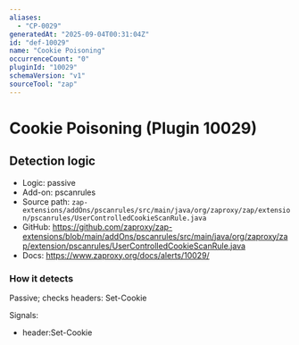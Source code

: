 ```yaml
---
aliases:
  - "CP-0029"
generatedAt: "2025-09-04T00:31:04Z"
id: "def-10029"
name: "Cookie Poisoning"
occurrenceCount: "0"
pluginId: "10029"
schemaVersion: "v1"
sourceTool: "zap"
---
```


# Cookie Poisoning (Plugin 10029)

## Detection logic

- Logic: passive
- Add-on: pscanrules
- Source path: `zap-extensions/addOns/pscanrules/src/main/java/org/zaproxy/zap/extension/pscanrules/UserControlledCookieScanRule.java`
- GitHub: https://github.com/zaproxy/zap-extensions/blob/main/addOns/pscanrules/src/main/java/org/zaproxy/zap/extension/pscanrules/UserControlledCookieScanRule.java
- Docs: https://www.zaproxy.org/docs/alerts/10029/

### How it detects

Passive; checks headers: Set-Cookie

Signals:
- header:Set-Cookie

